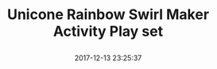 ---
title: > #shorten me
  Unicone Rainbow Swirl Maker Activity Play set
name: >
  Unicone Rainbow Swirl Maker Activity Play set
date: "2017-12-13 23:25:37"
buy_now: "https://www.amazon.com/Unicone-Rainbow-Swirl-Maker-Activity/dp/B01N7RWHJ4?SubscriptionId=AKIAIA5RBQIWQVTCUEUQ&tag=coldcutdeals-20&linkCode=xm2&camp=2025&creative=165953&creativeASIN=B01N7RWHJ4"
description_markdown: >-

  - Delivering its tasty surprise through the magic of a unicorn!

  - Use it to top cupcakes and cookies

  - Recipe cards provided so you can even use ingredients from home

  - 16pc set includes: Unicone Rainbow Swirl Maker, 3 mix packets, 1 bowl, 1 spatula, 2 measuring spoons, 1 sprinkles horn, 2 recipe cards, 1 dispenser, 2 reusable cones with 2 spoons

  - It's a great gift, easy to make, and fun for the whole family!


tweet_id_str: "941086737417363458"
price: "$19.99"
list_price: "undefined"
deal_price: "undefined"
you_save: "undefined"
asin: "B01N7RWHJ4"
image: "https://images-na.ssl-images-amazon.com/images/I/418aZEtrJIL.jpg"
---